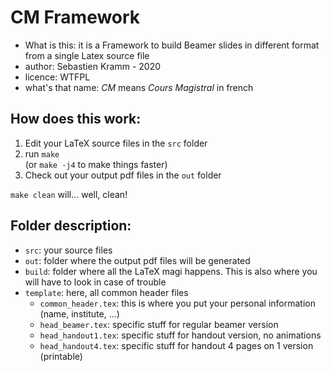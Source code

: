 # CM Framework

* What is this: it is a Framework to build Beamer slides in different format from a single Latex source file
* author: Sebastien Kramm - 2020
* licence: WTFPL
* what's that name: *CM* means *Cours Magistral* in french

## How does this work:


 1. Edit your LaTeX source files in the `src` folder
 2. run `make`<br>
(or `make -j4` to make things faster)
 3. Check out your output pdf files in the `out` folder
 
`make clean` will... well, clean!


## Folder description:

* `src`: your source files
* `out`: folder where the output pdf files will be generated
* `build`: folder where all the LaTeX magi happens. This is also where you will have to look in case of trouble
* `template`: here, all common header files
  * `common_header.tex`: this is where you put your personal information (name, institute, ...)
  * `head_beamer.tex`: specific stuff for regular beamer version
  * `head_handout1.tex`: specific stuff for handout version, no animations
  * `head_handout4.tex`: specific stuff for handout 4 pages on 1 version (printable)
